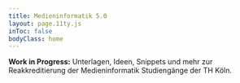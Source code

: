 ```yaml
---
title: Medieninformatik 5.0
layout: page.11ty.js
inToc: false
bodyClass: home
---
```


**Work in Progress:** Unterlagen, Ideen, Snippets und mehr zur Reakkreditierung der Medieninformatik Studiengänge der TH Köln. 

<snippet type="card-overview" id="content-cards" search="home-study-programmes"></snippet>
<snippet type="card-overview" id="content-cards" search="home-misc" className="misc"></snippet>
<snippet type="card-overview" id="content-cards" search="home-stakeholder" className="stakeholder"></snippet>
